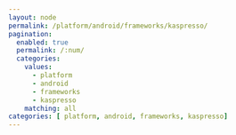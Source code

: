 ```yaml
---
layout: node
permalink: /platform/android/frameworks/kaspresso/
pagination: 
  enabled: true
  permalink: /:num/
  categories:
    values:
      - platform
      - android
      - frameworks
      - kaspresso
    matching: all
categories: [ platform, android, frameworks, kaspresso]
---
```


